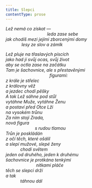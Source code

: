 ```yaml
---
title: Slepci
contentType: prose
---
```


_Lež nemá co získat —  
                                  leda zase sebe  
jak chodíš mezi jejími zborcenými domy  
             lesy ze slov a zámlk_

_Lež pluje na třaslavých píscích  
jako had jí svůj ocas, svůj život  
aby se octla zase na začátku  
Tam je šachovnice, ale s přestavěnými  
                                    figurami:  
z krále je střelec  
z královny věž  
a jezdec chodí pěšky  
A tak Lež sáhne pod stůl  
vytáhne Muže, vytáhne Ženu  
a postaví před Otce Lži  
na vysokém trůnu  
Za ním stojí Zrada,  
nová figura  
                        s rudou tlamou  
Trůn je poskládán  
z očí těch, které ošálil  
a slepí mužové, slepé ženy  
            chodí světem  
jeden od druhého, jeden k druhému  
šachovnice je protkána tenkými  
                         nitkami pláče  
těch se slepci drží  
a tak  
            táhnou dál_
